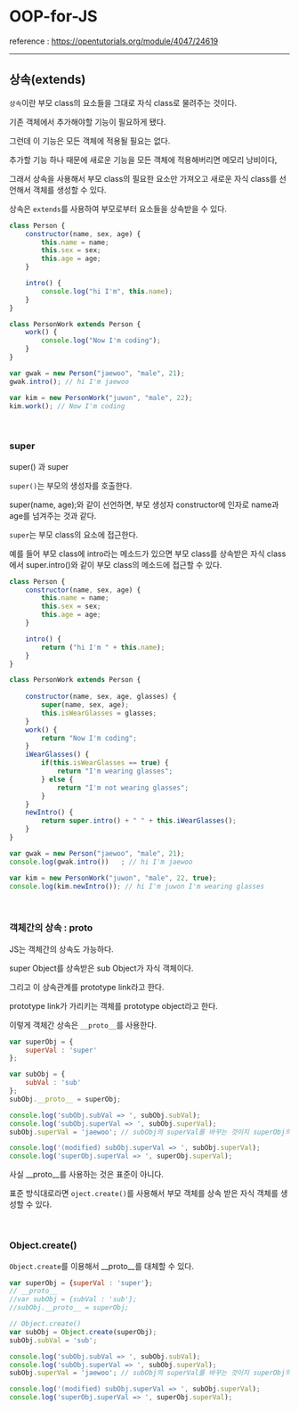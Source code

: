 # OOP-for-JS
reference : https://opentutorials.org/module/4047/24619
* * *
## 상속(extends)

`상속`이란 부모 class의 요소들을 그대로 자식 class로 물려주는 것이다.

기존 객체에서 추가해야할 기능이 필요하게 됐다.

그런데 이 기능은 모든 객체에 적용될 필요는 없다.

추가할 기능 하나 때문에 새로운 기능을 모든 객체에 적용해버리면 메모리 낭비이다,

그래서 상속을 사용해서 부모 class의 필요한 요소만 가져오고 새로운 자식 class를 선언해서 객체를 생성할 수 있다.

상속은 `extends`를 사용하여 부모로부터 요소들을 상속받을 수 있다.

```JavaScript
class Person {
    constructor(name, sex, age) {
        this.name = name;
        this.sex = sex;
        this.age = age;
    }

    intro() {
        console.log("hi I'm", this.name);
    }
}

class PersonWork extends Person {
    work() {
        console.log("Now I'm coding");
    }
}

var gwak = new Person("jaewoo", "male", 21);
gwak.intro(); // hi I'm jaewoo

var kim = new PersonWork("juwon", "male", 22);
kim.work(); // Now I'm coding
```
<br>

### super

super() 과 super

`super()`는 부모의 생성자를 호출한다.

super(name, age);와 같이 선언하면, 부모 생성자 constructor에 인자로 name과 age를 넘겨주는 것과 같다.

`super`는 부모 class의 요소에 접근한다.

예를 들어 부모 class에 intro라는 메소드가 있으면 부모 class를 상속받은 자식 class에서 super.intro()와 같이 부모 class의 메소드에 접근할 수 있다.


```JavaScript
class Person {
    constructor(name, sex, age) {
        this.name = name;
        this.sex = sex;
        this.age = age;
    }

    intro() {
        return ("hi I'm " + this.name);
    }
}

class PersonWork extends Person {
    
    constructor(name, sex, age, glasses) {
        super(name, sex, age);
        this.isWearGlasses = glasses;
    }
    work() {
        return "Now I'm coding";
    }
    iWearGlasses() {
        if(this.isWearGlasses == true) {
            return "I'm wearing glasses";
        } else {
            return "I'm not wearing glasses";
        }
    }
    newIntro() {
        return super.intro() + " " + this.iWearGlasses();
    }
}

var gwak = new Person("jaewoo", "male", 21);
console.log(gwak.intro())   ; // hi I'm jaewoo

var kim = new PersonWork("juwon", "male", 22, true);
console.log(kim.newIntro()); // hi I'm juwon I'm wearing glasses
```

<br>

### 객체간의 상속 : __proto__

JS는 객체간의 상속도 가능하다.

super Object를 상속받은 sub Object가 자식 객체이다. 

그리고 이 상속관계를 prototype link라고 한다.

prototype link가 가리키는 객체를 prototype object라고 한다.

이렇게 객체간 상속은 `__proto__`를 사용한다.


```JavaScript
var superObj = {
    superVal : 'super'
};

var subObj = {
    subVal : 'sub'
};
subObj.__proto__ = superObj;

console.log('subObj.subVal => ', subObj.subVal);
console.log('subObj.superVal => ', subObj.superVal);
subObj.superVal = 'jaewoo'; // subObj의 superVal를 바꾸는 것이지 superObj의 superVal를 바꾸진 않음. (원본?)

console.log('(modified) subObj.superVal => ', subObj.superVal);
console.log('superObj.superVal => ', superObj.superVal);
```

사실 __proto__를 사용하는 것은 표준이 아니다.

표준 방식대로라면 `oject.create()`를 사용해서 부모 객체를 상속 받은 자식 객체를 생성할 수 있다.

<br>

### Object.create()

`Object.create`를 이용해서 __proto__를 대체할 수 있다.


```JavaScript
var superObj = {superVal : 'super'};
// __proto__
//var subObj = {subVal : 'sub'};
//subObj.__proto__ = superObj;

// Object.create()
var subObj = Object.create(superObj);
subObj.subVal = 'sub';

console.log('subObj.subVal => ', subObj.subVal);
console.log('subObj.superVal => ', subObj.superVal);
subObj.superVal = 'jaewoo'; // subObj의 superVal를 바꾸는 것이지 superObj의 superVal를 바꾸진 않음. (원본?)

console.log('(modified) subObj.superVal => ', subObj.superVal);
console.log('superObj.superVal => ', superObj.superVal);
```


